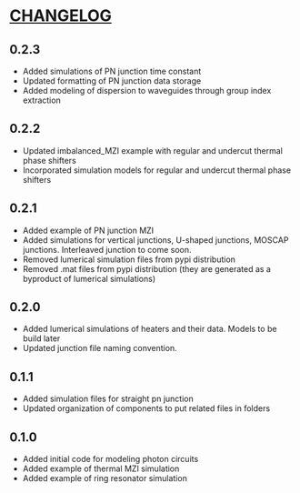 # [CHANGELOG](https://keepachangelog.com/en/1.0.0/)

## 0.2.3
- Added simulations of PN junction time constant
- Updated formatting of PN junction data storage
- Added modeling of dispersion to waveguides through group index extraction

## 0.2.2
- Updated imbalanced_MZI example with regular and undercut thermal phase shifters
- Incorporated simulation models for regular and undercut thermal phase shifters

## 0.2.1
- Added example of PN junction MZI
- Added simulations for vertical junctions, U-shaped junctions, MOSCAP junctions. Interleaved junction to come soon.
- Removed lumerical simulation files from pypi distribution
- Removed .mat files from pypi distribution (they are generated as a byproduct of lumerical simulations)

## 0.2.0
- Added lumerical simulations of heaters and their data. Models to be build later
- Updated junction file naming convention.

## 0.1.1
- Added simulation files for straight pn junction
- Updated organization of components to put related files in folders

## 0.1.0

- Added initial code for modeling photon circuits
- Added example of thermal MZI simulation
- Added example of ring resonator simulation